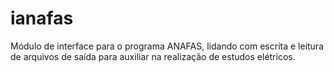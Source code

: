 # ianafas
Módulo de interface para o programa ANAFAS, lidando com escrita e leitura de arquivos de saída para auxiliar na realização de estudos elétricos.

